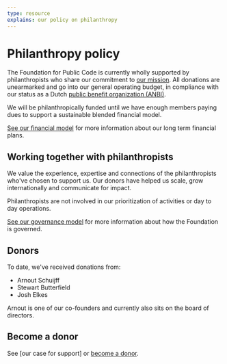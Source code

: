 ```yaml
---
type: resource
explains: our policy on philanthropy
---
```


# Philanthropy policy

The Foundation for Public Code is currently wholly supported by philanthropists who share our commitment to [our mission](https://about.publiccode.net/organization/mission.html).
All donations are unearmarked and go into our general operating budget, in compliance with our status as a Dutch [public benefit organization (ANBI)](https://www.belastingdienst.nl/wps/wcm/connect/bldcontenten/belastingdienst/business/business-public-benefit-organisations/public_benefit_organisations/public_benefit_organisations).

We will be philanthropically funded until we have enough members paying dues to support a sustainable blended financial model.

[See our financial model](https://about.publiccode.net/organization/financial-model.html) for more information about our long term financial plans.

## Working together with philanthropists

We value the experience, expertise and connections of the philanthropists who've chosen to support us. Our donors have helped us scale, grow internationally and communicate for impact.

Philanthropists are not involved in our prioritization of activities or day to day operations.

[See our governance model](https://about.publiccode.net/organization/governance-model.html) for more information about how the Foundation is governed.

## Donors

To date, we've received donations from:

* Arnout Schuijff
* Stewart Butterfield
* Josh Elkes

Arnout is one of our co-founders and currently also sits on the board of directors.

## Become a donor

See [our case for support] or [become a donor](https://about.publiccode.net/CONTRIBUTING.html#institutional-giving-and-philanthropy).
